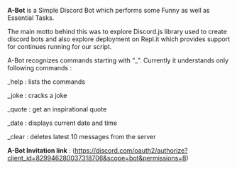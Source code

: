 **A-Bot** is a Simple Discord Bot which performs some Funny as well as Essential Tasks.

The main motto behind this was to explore Discord.js library used to create discord bots and also explore deployment on Repl.it which provides support for continues running for our script.

A-Bot recognizes commands starting with “_”.
Currently it understands only following commands :

_help : lists the commands

_joke : cracks a joke

_quote : get an inspirational quote

_date : displays current date and time

_clear : deletes latest 10 messages from the server


__**A-Bot Invitation link**__ : (https://discord.com/oauth2/authorize?client_id=829946280037318706&scope=bot&permissions=8)
